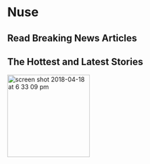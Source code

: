 # Nuse

## Read Breaking News Articles 
## The Hottest and Latest Stories 

<img width="188" alt="screen shot 2018-04-18 at 6 33 09 pm" src="https://user-images.githubusercontent.com/20737269/38966714-7ac3f3f4-4338-11e8-842e-287a6505699c.png">
